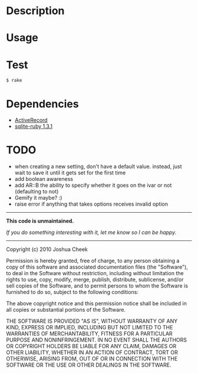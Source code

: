 Description
===========

Usage
=====

        
Test
====

    $ rake


Dependencies
============

* [ActiveRecord](http://rubygems.org/gems/activerecord)
* [sqlite-ruby 1.3.1](http://rubygems.org/gems/sqlite-ruby)


TODO
====

* when creating a new setting, don't have a default value. instead, just wait to save it until it gets set for the first time
* add boolean awareness
* add AR::B the ability to specify whether it goes on the ivar or not (defaulting to not)
* Gemify it maybe? :)
* raise error if anything that takes options receives invalid option

---------------------------------------

**This code is unmaintained.** 

_If you do something interesting with it, let me know so I can be happy._

---------------------------------------

Copyright (c) 2010 Joshua Cheek

 Permission is hereby granted, free of charge, to any person obtaining a copy
 of this software and associated documentation files (the "Software"), to deal
 in the Software without restriction, including without limitation the rights
 to use, copy, modify, merge, publish, distribute, sublicense, and/or sell
 copies of the Software, and to permit persons to whom the Software is
 furnished to do so, subject to the following conditions:

 The above copyright notice and this permission notice shall be included in
 all copies or substantial portions of the Software.

 THE SOFTWARE IS PROVIDED "AS IS", WITHOUT WARRANTY OF ANY KIND, EXPRESS OR
 IMPLIED, INCLUDING BUT NOT LIMITED TO THE WARRANTIES OF MERCHANTABILITY,
 FITNESS FOR A PARTICULAR PURPOSE AND NONINFRINGEMENT. IN NO EVENT SHALL THE
 AUTHORS OR COPYRIGHT HOLDERS BE LIABLE FOR ANY CLAIM, DAMAGES OR OTHER
 LIABILITY, WHETHER IN AN ACTION OF CONTRACT, TORT OR OTHERWISE, ARISING FROM,
 OUT OF OR IN CONNECTION WITH THE SOFTWARE OR THE USE OR OTHER DEALINGS IN
 THE SOFTWARE.
